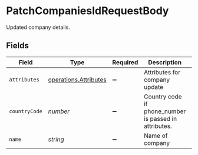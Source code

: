 # PatchCompaniesIdRequestBody

Updated company details.


## Fields

| Field                                                                                                                                                                                                                                 | Type                                                                                                                                                                                                                                  | Required                                                                                                                                                                                                                              | Description                                                                                                                                                                                                                           | Example                                                                                                                                                                                                                               |
| ------------------------------------------------------------------------------------------------------------------------------------------------------------------------------------------------------------------------------------- | ------------------------------------------------------------------------------------------------------------------------------------------------------------------------------------------------------------------------------------- | ------------------------------------------------------------------------------------------------------------------------------------------------------------------------------------------------------------------------------------- | ------------------------------------------------------------------------------------------------------------------------------------------------------------------------------------------------------------------------------------- | ------------------------------------------------------------------------------------------------------------------------------------------------------------------------------------------------------------------------------------- |
| `attributes`                                                                                                                                                                                                                          | [operations.Attributes](../../models/operations/attributes.md)                                                                                                                                                                        | :heavy_minus_sign:                                                                                                                                                                                                                    | Attributes for company update                                                                                                                                                                                                         | {"category":"label_2","domain":"xyz","date":"2022-05-04T00:00:00+05:30","industry":"flipkart","number_of_contacts":1,"number_of_employees":100,"owner":"5b1a17d914b73d35a76ca0c7","phone_number":"81718441912","revenue":10000.34222} |
| `countryCode`                                                                                                                                                                                                                         | *number*                                                                                                                                                                                                                              | :heavy_minus_sign:                                                                                                                                                                                                                    | Country code if phone_number is passed in attributes.                                                                                                                                                                                 | 91                                                                                                                                                                                                                                    |
| `name`                                                                                                                                                                                                                                | *string*                                                                                                                                                                                                                              | :heavy_minus_sign:                                                                                                                                                                                                                    | Name of company                                                                                                                                                                                                                       | company                                                                                                                                                                                                                               |
